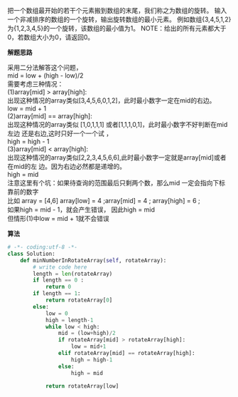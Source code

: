 把一个数组最开始的若干个元素搬到数组的末尾，我们称之为数组的旋转。 输入一个非减排序的数组的一个旋转，输出旋转数组的最小元素。 例如数组{3,4,5,1,2}为{1,2,3,4,5}的一个旋转，该数组的最小值为1。 NOTE：给出的所有元素都大于0，若数组大小为0，请返回0。  

**解题思路**  

采用二分法解答这个问题，  
mid = low + (high - low)/2  
需要考虑三种情况：  
(1)array[mid] > array[high]:  
出现这种情况的array类似[3,4,5,6,0,1,2]，此时最小数字一定在mid的右边。  
low = mid + 1  
(2)array[mid] == array[high]:  
出现这种情况的array类似 [1,0,1,1,1] 或者[1,1,1,0,1]，此时最小数字不好判断在mid左边
还是右边,这时只好一个一个试 ，  
high = high - 1  
(3)array[mid] < array[high]:  
出现这种情况的array类似[2,2,3,4,5,6,6],此时最小数字一定就是array[mid]或者在mid的左
边。因为右边必然都是递增的。  
high = mid  
注意这里有个坑：如果待查询的范围最后只剩两个数，那么mid 一定会指向下标靠前的数字  
比如 array = [4,6]
array[low] = 4 ;array[mid] = 4 ; array[high] = 6 ;  
如果high = mid - 1，就会产生错误， 因此high = mid  
但情形(1)中low = mid + 1就不会错误  

**算法**
```python
# -*- coding:utf-8 -*-
class Solution:
    def minNumberInRotateArray(self, rotateArray):
        # write code here
        length = len(rotateArray)
        if length == 0 :
            return 0
        if length == 1:
            return rotateArray[0]
        else:
            low = 0
            high = length-1
            while low < high:
                mid = (low+high)/2
                if rotateArray[mid] > rotateArray[high]:
                    low = mid+1
                elif rotateArray[mid] == rotateArray[high]:
                    high = high-1
                else:
                    high = mid

            return rotateArray[low]
```